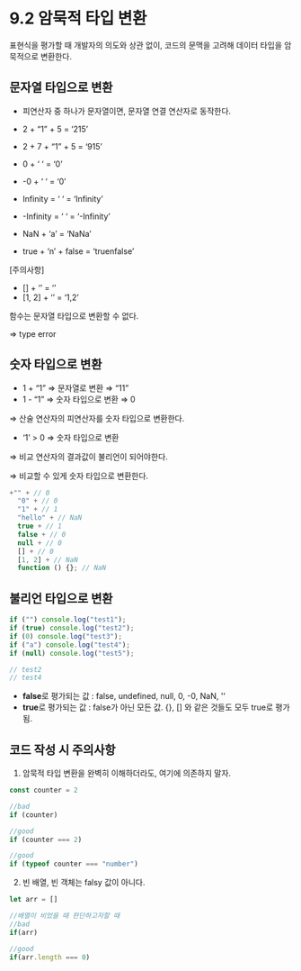 # 9.2 암묵적 타입 변환

표현식을 평가할 때 개발자의 의도와 상관 없이, 코드의 문맥을 고려해 데이터 타입을 암묵적으로 변환한다.

## 문자열 타입으로 변환

- 피연산자 중 하나가 문자열이면, 문자열 연결 연산자로 동작한다.

- 2 + “1” + 5 = ‘215’
- 2 + 7 + “1” + 5 = ‘915’

- 0 + ‘ ‘ = ‘0’
- -0 + ‘ ‘ = ‘0’
- Infinity = ‘ ‘ = ‘Infinity’
- -Infinity = ‘ ‘ = ‘-Infinity’

- NaN + ‘a’ = ‘NaNa’
- true + ‘n’ + false = ‘truenfalse’

[주의사항]

- [] + ‘’ = ‘’
- [1, 2] + ‘’ = ‘1,2’

함수는 문자열 타입으로 변환할 수 없다.

⇒ type error

## 숫자 타입으로 변환

- 1 + “1” ⇒ 문자열로 변환 ⇒ “11”
- 1 - “1” ⇒ 숫자 타입으로 변환 ⇒ 0

⇒ 산술 연산자의 피연산자를 숫자 타입으로 변환한다.

- ‘1’ > 0 ⇒ 숫자 타입으로 변환

⇒ 비교 연산자의 결과값이 불리언이 되어야한다.

⇒ 비교할 수 있게 숫자 타입으로 변환한다.

```jsx
+"" + // 0
  "0" + // 0
  "1" + // 1
  "hello" + // NaN
  true + // 1
  false + // 0
  null + // 0
  [] + // 0
  [1, 2] + // NaN
  function () {}; // NaN
```

## 불리언 타입으로 변환

```jsx
if ("") console.log("test1");
if (true) console.log("test2");
if (0) console.log("test3");
if ("a") console.log("test4");
if (null) console.log("test5");

// test2
// test4
```

- **false**로 평가되는 값 : false, undefined, null, 0, -0, NaN, ''
- **true**로 평가되는 값 : false가 아닌 모든 값. {}, [] 와 같은 것들도 모두 true로 평가됨.

## 코드 작성 시 주의사항

1. 암묵적 타입 변환을 완벽히 이해하더라도, 여기에 의존하지 말자.

```jsx
const counter = 2

//bad
if (counter)

//good
if (counter === 2)

//good
if (typeof counter === "number")
```

2. 빈 배열, 빈 객체는 falsy 값이 아니다.

```jsx
let arr = []

//배열이 비었을 때 판단하고자할 때
//bad
if(arr)

//good
if(arr.length === 0)
```
